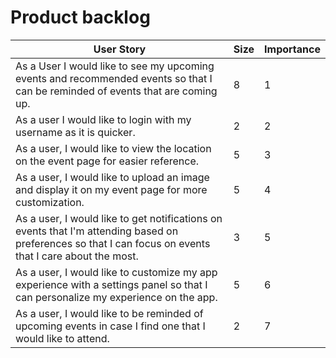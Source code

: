 # Product backlog

| User Story                                                                       | Size | Importance |
| -------------------------------------------------------------------------------- | ---- | ---------- |
| As a User I would like to see my upcoming events and recommended events so that I can be reminded of events that are coming up.            | 8    | 1          |
| As a user I would like to login with my username as it is quicker.                   | 2    | 2          |
| As a user, I would like to view the location on the event page for easier reference.                   | 5    | 3          |
| As a user, I would like to upload an image and display it on my event page for more customization.               | 5    | 4          |
|  As a user, I would like to get notifications on events that I'm attending based on preferences so that I can focus on events that I care about the most.                                | 3    | 5          |
| As a user, I would like to customize my app experience with a settings panel so that I can personalize my experience on the app.             | 5    | 6          |
| As a user, I would like to be reminded of upcoming events in case I find one that I would like to attend. | 2    | 7          |
